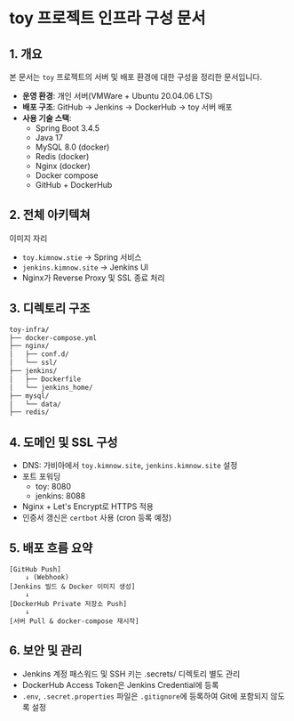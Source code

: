 # toy 프로젝트 인프라 구성 문서

## 1. 개요

본 문서는 `toy` 프로젝트의 서버 및 배포 환경에 대한 구성을 정리한 문서입니다.

- **운영 환경**: 개인 서버(VMWare + Ubuntu 20.04.06 LTS)
- **배포 구조**: GitHub -> Jenkins -> DockerHub -> toy 서버 배포
- **사용 기술 스택**:
  - Spring Boot 3.4.5
  - Java 17
  - MySQL 8.0 (docker)
  - Redis (docker)
  - Nginx (docker)
  - Docker compose
  - GitHub + DockerHub

## 2. 전체 아키텍쳐

이미지 자리

- `toy.kimnow.stie` -> Spring 서비스 
- `jenkins.kimnow.site` -> Jenkins UI
- Nginx가 Reverse Proxy 및 SSL 종료 처리


## 3. 디렉토리 구조

```bash
toy-infra/
├── docker-compose.yml
├── nginx/
│   ├── conf.d/
│   └── ssl/
├── jenkins/
│   ├── Dockerfile
│   └── jenkins_home/
├── mysql/
│   └── data/
├── redis/
```


## 4. 도메인 및 SSL 구성

- DNS: 가비아에서 `toy.kimnow.site`, `jenkins.kimnow.site` 설정
- 포트 포워딩
  - toy: 8080
  - jenkins: 8088
- Nginx + Let's Encrypt로 HTTPS 적용
- 인증서 갱신은 `certbot` 사용 (cron 등록 예정)

## 5. 배포 흐름 요약

```text
[GitHub Push]
    ↓ (Webhook)
[Jenkins 빌드 & Docker 이미지 생성]
    ↓
[DockerHub Private 저장소 Push]
    ↓
[서버 Pull & docker-compose 재시작]
```

## 6. 보안 및 관리

- Jenkins 계정 패스워드 및 SSH 키는 .secrets/ 디렉토리 별도 관리
- DockerHub Access Token은 Jenkins Credential에 등록 
- `.env`, `.secret.properties` 파일은 `.gitignore`에 등록하여 Git에 포함되지 않도록 설정
